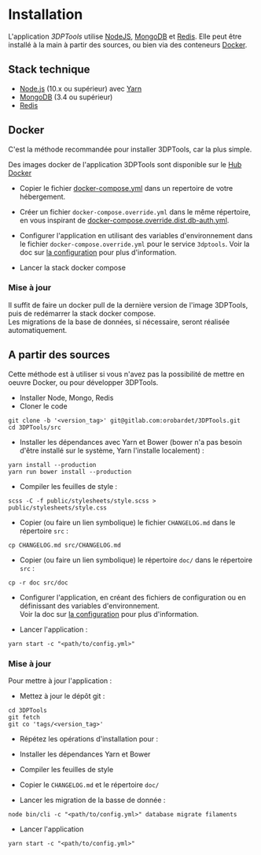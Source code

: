 # Installation

L'application *3DPTools* utilise [NodeJS](https://nodejs.org), [MongoDB](https://www.mongodb.com/) et [Redis](https://redis.io/). 
Elle peut être installé à la main à partir des sources, ou bien via des conteneurs [Docker](https://www.docker.com/).

## Stack technique

- [Node.js](https://nodejs.org/) (10.x ou supérieur) avec [Yarn](https://yarnpkg.com)
- [MongoDB](https://www.mongodb.com/) (3.4 ou supérieur)
- [Redis](https://redis.io/)

## Docker

C'est la méthode recommandée pour installer 3DPTools, car la plus simple.

Des images docker de l'application 3DPTools sont disponible sur le [Hub Docker](https://hub.docker.com/r/orobardet/3dptools/) 

- Copier le fichier [docker-compose.yml](docker-compose.yml) dans un repertoire de votre hébergement.

- Créer un fichier `docker-compose.override.yml` dans le même répertoire, en vous inspirant de [docker-compose.override.dist.db-auth.yml](docker-compose.override.dist.db-auth.yml).  

- Configurer l'application en utilisant des variables d'environnement dans le fichier `docker-compose.override.yml` pour le 
service `3dptools`. Voir la doc sur [la configuration](doc/fr/configuration) pour plus d'information.

- Lancer la stack docker compose

### Mise à jour

Il suffit de faire un docker pull de la dernière version de l'image 3DPTools, puis de redémarrer la stack docker compose.  
Les migrations de la base de données, si nécessaire, seront réalisée automatiquement.

## A partir des sources

Cette méthode est à utiliser si vous n'avez pas la possibilité de mettre en oeuvre Docker, ou pour développer 3DPTools.

- Installer Node, Mongo, Redis
- Cloner le code

```shell
git clone -b '<version_tag>' git@gitlab.com:orobardet/3DPTools.git
cd 3DPTools/src
```

- Installer les dépendances avec Yarn et Bower (bower n'a pas besoin d'être installé sur le système, Yarn l'installe localement) :

```shell
yarn install --production
yarn run bower install --production
```

- Compiler les feuilles de style :

```shell
scss -C -f public/stylesheets/style.scss > public/stylesheets/style.css
```

- Copier (ou faire un lien symbolique) le fichier `CHANGELOG.md` dans le répertoire `src` :

```shell
cp CHANGELOG.md src/CHANGELOG.md
```

- Copier (ou faire un lien symbolique) le répertoire `doc/` dans le répertoire `src` : 

```shell
cp -r doc src/doc
```

- Configurer l'application, en créant des fichiers de configuration ou en définissant des variables d'environnement.  
  Voir la doc sur [la configuration](doc/fr/configuration) pour plus d'information.

- Lancer l'application :

```shell
yarn start -c "<path/to/config.yml>" 
```

### Mise à jour

Pour mettre à jour l'application :

- Mettez à jour le dépôt git :

```shell
cd 3DPTools
git fetch
git co 'tags/<version_tag>'
```

- Répétez les opérations d'installation pour :
 - Installer les dépendances Yarn et Bower
 - Compiler les feuilles de style
 - Copier le `CHANGELOG.md` et le répertoire `doc/`

- Lancer les migration de la basse de donnée : 

```shell
node bin/cli -c "<path/to/config.yml>" database migrate filaments
```

- Lancer l'application

```shell
yarn start -c "<path/to/config.yml>" 
```
